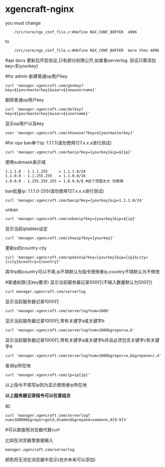 xgencraft-nginx
===============

you must change

        /src/core/ngx_conf_file.c:#define NGX_CONF_BUFFER  4096
to

        /src/core/ngx_conf_file.c:#define NGX_CONF_BUFFER  more then 4096

#api docs
更新后开启验证,只有部分权限公开,如查看serverlog.
验证只需添加key=${yourkey}

#for admin
新建普通op用户key

    curl 'manager.xgencraft.com/genkey?key=${yourmasterkey}&user=${newusername}'

删除普通op用户key

    curl 'manager.xgencraft.com/delkey?key=${yourmasterkey}&user=${username}'
    
显示op用户以及key

    user 'manager.xgencraft.com/showuser?key=${yourmasterkey}'
    
    
#for ops
ban单个ip: 1.1.1.1(请勿使用127.x.x.x进行测试)

    curl 'manager.xgencraft.com/banip?key={yourkey}&ip=${ip}'

使用submask表示域

    1.1.1.0 - 1.1.1.255     = 1.1.1.0/24
    1.1.0.0 - 1.1.255.255   = 1.1.0.0/16
    1.0.0.0 - 1.255.255.255 = 1.0.0.0/8 #这个范围太大 勿使用

ban批量ip: 1.1.1.0-255(请勿使用127.x.x.x进行测试)

    curl 'manager.xgencraft.com/banip?key={yourkey}&ip=1.1.1.0/24'

unban

    curl 'manager.xgencraft.com/unbanip?key={yourkey}&ip=${ip}'

显示当前iptables设定

    curl 'manager.xgencraft.com/showip?key={yourkey}'
    
更新ip的country city

    curl 'manager.xgencraft.com/updateip?key={yourkey}&ip={ip}&city={city}&country={country}'
    
其中ip和country可以不填,ip不填默认为指令使用者ip,country不填默认为不修改


#普通权限(无key要求)
显示当前服务器记录500行(不输入数量默认为500行)

    curl manager.xgencraft.com/serverlog

显示当前服务器记录1000行

    curl 'manager.xgencraft.com/serverlog?num=1000'
    
显示当前服务器记录1000行,带有关键字a或关键字b

    curl 'manager.xgencraft.com/serverlog?num=1000&grepor=a,b'
    
显示当前服务器记录1000行,带有关键字a或关键字b并且必须包含关键字c和关键字d

    curl 'manager.xgencraft.com/serverlog?num=1000&grepor=a,b&grepand=c,d'
    
查询ip所在地

    curl 'manager.xgencraft.com/ip=ip{ip}'

以上指令不填写ip则为显示使用者ip所在地


**以上服务器记录指令可以任意组合**

如:

    curl 'manager.xgencraft.com/serverlog?num=100000&grepor=gold,diamond&grepand=someone,8[0-9]%'

#可以直接用浏览器代替curl

比如在浏览器里直接输入

    manager.xgencraft.com/serverlog

颜色将无法在浏览器中显示(也许未来可以添加)
